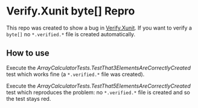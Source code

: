 # Verify.Xunit byte[] Repro

This repo was created to show a bug in [Verify.Xunit](https://github.com/VerifyTests/Verify). If you want to verify a `byte[]` no `*.verified.*` file is created automatically.

## How to use

Execute the _ArrayCalculatorTests.TestThat3ElementsAreCorrectlyCreated_ test which works fine (a `*.verified.*` file was created).

Execute the _ArrayCalculatorTests.TestThat5ElementsAreCorrectlyCreated_ test which reproduces the problem: no `*.verified.*` file is created and so the test stays red.
